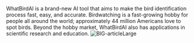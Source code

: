WhatBirdAI is a brand-new AI tool that aims to make the bird identification process fast, easy, and accurate. Birdwatching is a fast-growing hobby for people all around the world; approximately 44 million Americans love to spot birds. Beyond the hobby market, WhatBirdAI also has applications in scientific research and education.
![BIG-articleLarge](https://github.com/user-attachments/assets/1d42cbd4-0c67-41c5-bba9-a0d3cc2a98a6)

